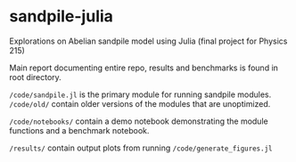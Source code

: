 # sandpile-julia
Explorations on Abelian sandpile model using Julia (final project for Physics 215)

Main report documenting entire repo, results and benchmarks is found in root directory.

`/code/sandpile.jl` is the primary module for running sandpile modules. `/code/old/` contain older versions of the modules that are unoptimized.

`/code/notebooks/` contain a demo notebook demonstrating the module functions and a benchmark notebook.

`/results/` contain output plots from running `/code/generate_figures.jl`
